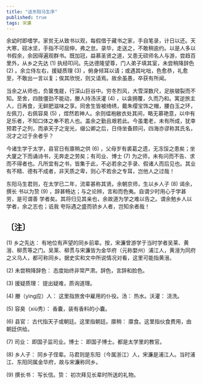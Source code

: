 ```yaml
---
title: "送东阳马生序"
published: true
tags: 宋濂
---
```


余幼时即嗜学。家贫无从致书以观，每假借于藏书之家，手自笔录，计日以还。天大寒，砚冰坚，手指不可屈伸，弗之怠。录毕，走送之，不敢稍逾约。以是人多以书假余，余因得遍观群书。既加冠，益慕圣贤之道，又患无硕师名人与游，尝趋百里外，从乡之先达 (1) 执经叩问。先达德隆望尊，门人弟子填其室，未尝稍降辞色 (2) 。余立侍左右，援疑质理 (3) ，俯身倾耳以请；或遇其叱咄，色愈恭，礼愈至，不敢出一言以复；俟其欣悦，则又请焉。故余虽愚，卒获有所闻。

当余之从师也，负箧曳屣，行深山巨谷中。穷冬烈风，大雪深数尺，足肤皲裂而不知。至舍，四肢僵劲不能动，媵人持汤沃灌 (4) ，以衾拥覆，久而乃和。寓逆旅主人，日再食，无鲜肥滋味之享。同舍生皆被绮绣，戴朱缨宝饰之帽，腰白玉之环，左佩刀，右佩容臭 (5) ，煜然若神人。余则缊袍敝衣处其间，略无慕艳意，以中有足乐者，不知口体之奉不若人也。盖余之勤且艰若此。今虽耄老，未有所成，犹幸预君子之列，而承天子之宠光，缀公卿之后，日侍坐备顾问，四海亦谬称其氏名，况才之过于余者乎？

今诸生学于太学，县官日有廪稍之供 (6) ，父母岁有裘葛之遗，无冻馁之患矣；坐大厦之下而诵诗书，无奔走之劳矣；有司业、博士 (7) 为之师，未有问而不告、求而不得者也。凡所宜有之书，皆集于此，不必若余之手录、假诸人而后见也。其业有不精、德有不成者，非天质之卑，则心不若余之专耳，岂他人之过哉！

东阳马生君则，在太学已二年，流辈甚称其贤。余朝京师，生以乡人子 (8) 谒余，撰长
书以为贽 (9) ，辞甚畅达；与之论辨，言和而色夷。自谓少时用心于学甚劳，是可谓善
学者矣。其将归见其亲也，余故道为学之难以告之。谓余勉乡人以学者，余之志也；诋我
夸际遇之盛而骄乡人者，岂知余者哉！

## 〔注〕　

(1) 乡之先达： 有地位有声望的同乡前辈。按，宋濂曾游学于当时学者吴莱、黄溍、柳贯等之门。吴莱、柳贯与宋濂皆为金华府（元称婺州）浦江人，黄溍为同府之义乌人，都可称同乡。据史实和文中所说情况对看，这里可能指黄溍。

(2) 未尝稍降辞色： 态度始终非常严肃。辞色，言辞和脸色。

(3) 援疑质理： 提出疑难，质询道理。

(4) 媵（yìng应）人： 这里指旅舍中雇用的仆役。汤： 热水。沃灌： 浇洗。

(5) 容臭（xiù秀）： 香囊，装有香料的小囊。

(6) 县官： 古代指天子或朝廷。这里指朝廷。廪稍： 廪食。这里指伙食费用，由朝廷供给。

(7) 司业： 即国子监司业。博士： 即国子博士。都是太学里的教官。

(8) 乡人子： 同乡子侄辈。马君则是东阳（今属浙江）人，宋濂是浦江人。当时浦江、东阳同属金华府，故与宋濂称同乡。

(9) 撰长书： 写长信。贽： 初次拜见长辈时所送的礼物。